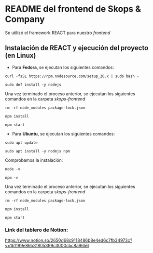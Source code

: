 # README del frontend de Skops & Company
Se utilizó el framework REACT para nuestro *frontend*

## Instalación de REACT y ejecución del proyecto (en Linux)

- Para **Fedora**, se ejecutan los siguientes comandos:
```
curl -fsSL https://rpm.nodesource.com/setup_20.x | sudo bash -
```
```
sudo dnf install -y nodejs
```

Una vez terminado el proceso anterior, se ejecutan los siguientes comandos en la carpeta *skops-frontend*

```
rm -rf node_modules package-lock.json
```
```
npm install
```
```
npm start
```

- Para **Ubuntu**, se ejecutan los siguientes comandos:
```
sudo apt update
```
```
sudo apt install -y nodejs npm
```

Comprobamos la instalación:
```
node -v
```
```
npm -v
```

Una vez terminado el proceso anterior, se ejecutan los siguientes comandos en la carpeta *skops-frontend*

```
rm -rf node_modules package-lock.json
```
```
npm install
```
```
npm start
```

### Link del tablero de Notion:

https://www.notion.so/2650d68c9118486b8e4ed6c7fb34973c?v=1b1189e86b31805399c3000cbc8a9656
